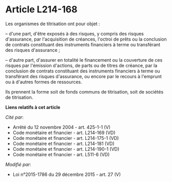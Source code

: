 # Article L214-168

Les organismes de titrisation ont pour objet :

– d'une part, d'être exposés à des risques, y compris des risques d'assurance, par l'acquisition de créances, l'octroi de
prêts ou la conclusion de contrats constituant des instruments financiers à terme ou transférant des risques d'assurance ;

– d'autre part, d'assurer en totalité le financement ou la couverture de ces risques par l'émission d'actions, de parts ou de
titres de créance, par la conclusion de contrats constituant des instruments financiers à terme ou transférant des risques
d'assurance, ou encore par le recours à l'emprunt ou à d'autres formes de ressources.

Ils prennent la forme soit de fonds communs de titrisation, soit de sociétés de titrisation.

**Liens relatifs à cet article**

_Cité par_:

  - Arrêté du 12 novembre 2004 - art. 425-1-1 (V)
  - Code monétaire et financier - art. L214-169 (VD)
  - Code monétaire et financier - art. L214-175-1 (VD)
  - Code monétaire et financier - art. L214-181 (VD)
  - Code monétaire et financier - art. L214-190-1 (VD)
  - Code monétaire et financier - art. L511-6 (VD)

_Modifié par_:

  - Loi n°2015-1786 du 29 décembre 2015 - art. 27 (V)
